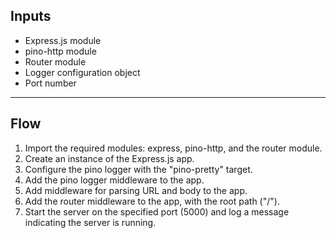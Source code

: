 ## Inputs

- Express.js module
- pino-http module
- Router module
- Logger configuration object
- Port number

---

## Flow

1. Import the required modules: express, pino-http, and the router module.
2. Create an instance of the Express.js app.
3. Configure the pino logger with the "pino-pretty" target.
4. Add the pino logger middleware to the app.
5. Add middleware for parsing URL and body to the app.
6. Add the router middleware to the app, with the root path ("/").
7. Start the server on the specified port (5000) and log a message indicating the server is running.
